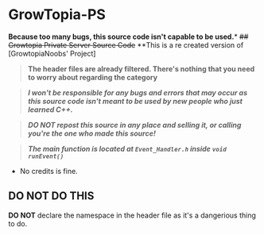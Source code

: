 # GrowTopia-PS
**Because too many bugs, this source code isn't capable to be used.***
~~## Growtopia Private Server Source Code~~
**This is a re created version of [GrowtopiaNoobs' Project]

> **The header files are already filtered. There's nothing that you need to worry about regarding the category**

> ***I won't be responsible for any bugs and errors that may occur as this source code isn't meant to be used by new people who just learned C++.***

> ***DO NOT repost this source in any place and selling it, or calling you're the one who made this source!***

> ***The main function is located at `Event_Handler.h` inside `void runEvent()`***

- No credits is fine.
## DO NOT DO THIS
**DO NOT** declare the namespace in the header file as it's a dangerious thing to do.
